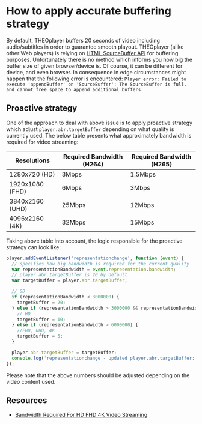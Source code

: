 # How to apply accurate buffering strategy

By default, THEOplayer buffers 20 seconds of video including audio/subtitles in order to guarantee smooth playout.
THEOplayer (alike other Web players) is relying on [HTML SourceBuffer API](https://developer.mozilla.org/en-US/docs/Web/API/SourceBuffer) for buffering purposes.
Unfortunately there is no method which informs you how big the buffer size of given browser/device is. Of course, it can be different for device, and even browser.
In consequence in edge circumstances might happen that the following error is encountered:
`Player error: Failed to execute 'appendBuffer' on 'SourceBuffer': The SourceBuffer is full, and cannot free space to append additional buffers.`

## Proactive strategy

One of the approach to deal with above issue is to apply proactive strategy which adjust `player.abr.targetBuffer` depending on what quality is currently used.
The below table presents what approximately bandwidth is required for video streaming:

| Resolutions     | Required Bandwidth (H264) | Required Bandwidth (H265) |
| --------------- | ------------------------- | ------------------------- |
| 1280x720 (HD)   | 3Mbps                     | 1.5Mbps                   |
| 1920x1080 (FHD) | 6Mbps                     | 3Mbps                     |
| 3840x2160 (UHD) | 25Mbps                    | 12Mbps                    |
| 4096x2160 (4K)  | 32Mbps                    | 15Mbps                    |

Taking above table into account, the logic responsible for the proactive strategy can look like:

```javascript
player.addEventListener('representationchange', function (event) {
  // specifies how big bandwidth is required for the current quality
  var representationBandwidth = event.representation.bandwidth;
  // player.abr.targetBuffer is 20 by default
  var targetBuffer = player.abr.targetBuffer;

  // SD
  if (representationBandwidth < 3000000) {
    targetBuffer = 20;
  } else if (representationBandwidth > 3000000 && representationBandwidth < 6000000) {
    // HD
    targetBuffer = 10;
  } else if (representationBandwidth > 6000000) {
    //FHD, UHD, 4K
    targetBuffer = 5;
  }

  player.abr.targetBuffer = targetBuffer;
  console.log('representationchange - updated player.abr.targetBuffer: ' + player.abr.targetBuffer);
});
```

Please note that the above numbers should be adjusted depending on the video content used.

## Resources

- [Bandwidth Required For HD FHD 4K Video Streaming](https://www.synopi.com/bandwidth-required-for-hd-fhd-4k-video/)
